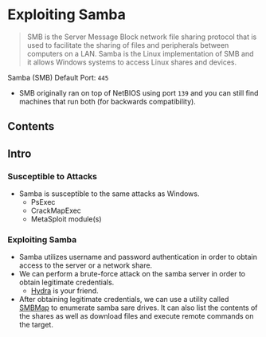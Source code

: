 # Exploiting Samba
> SMB is the Server Message Block network file sharing protocol that is used to facilitate the sharing of files and peripherals between computers on a LAN. Samba is the Linux implementation of SMB and it allows Windows systems to access Linux shares and devices.

Samba (SMB) Default Port: `445`
- SMB originally ran on top of NetBIOS using port `139` and you can still find machines that run both (for backwards compatibility).

## Contents


## Intro

### Susceptible to Attacks
- Samba is susceptible to the same attacks as Windows.
  - PsExec
  - CrackMapExec
  - MetaSploit module(s)

### Exploiting Samba
- Samba utilizes username and password authentication in order to obtain access to the server or a network share.
- We can perform a brute-force attack on the samba server in order to obtain legitimate credentials.
  - [Hydra](../../hydra.md) is your friend.
- After obtaining legitimate credentials, we can use a utility called [SMBMap](../../04_Enumeration/enum_smb.md#smbmap) to enumerate samba sare drives. It can also list the contents of the shares as well as download files and execute remote commands on the target.
